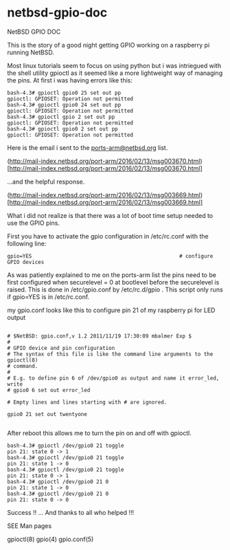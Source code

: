 # netbsd-gpio-doc
NetBSD GPIO DOC

This is the story of a good night getting GPIO working on
a raspberry pi running NetBSD.

Most linux tutorials seem to focus on using python but i was intriegued with the shell utility
gpioctl as it seemed like a more lightweight way of managing the pins. At first i was having errors like
this:


```
bash-4.3# gpioctl gpio0 25 set out pp
gpioctl: GPIOSET: Operation not permitted
bash-4.3# gpioctl gpio0 24 set out pp
gpioctl: GPIOSET: Operation not permitted
bash-4.3# gpioctl gpio 2 set out pp
gpioctl: GPIOSET: Operation not permitted
bash-4.3# gpioctl gpio0 2 set out pp
gpioctl: GPIOSET: Operation not permitted

```
Here is the email i sent to the ports-arm@netbsd.org list.

(http://mail-index.netbsd.org/port-arm/2016/02/13/msg003670.html) [http://mail-index.netbsd.org/port-arm/2016/02/13/msg003670.html]

...and the helpful response.

(http://mail-index.netbsd.org/port-arm/2016/02/13/msg003669.html) [http://mail-index.netbsd.org/port-arm/2016/02/13/msg003669.html]


What i did not realize is that there was a lot of boot time setup needed to use the GPIO pins.

First you have to activate the gpio configuration in /etc/rc.conf with the following line:

```
gpio=YES                                                # configure GPIO devices

```

As was patiently explained to me on the ports-arm list the pins need to be first configured when 
securelevel = 0 at bootlevel before the securelevel is raised. This is done in /etc/gpio.conf by 
/etc/rc.d/gpio . This script only runs if gpio=YES is in /etc/rc.conf.


my gpio.conf looks like this to configure pin 21 of my raspberry pi for LED output

```

# $NetBSD: gpio.conf,v 1.2 2011/11/19 17:30:09 mbalmer Exp $
#
# GPIO device and pin configuration
# The syntax of this file is like the command line arguments to the gpioctl(8)
# command.
#
# E.g. to define pin 6 of /dev/gpio0 as output and name it error_led, write
# gpio0 6 set out error_led

# Empty lines and lines starting with # are ignored.

gpio0 21 set out twentyone


```

After reboot this allows me to turn the pin on and off with gpioctl.

```
bash-4.3# gpioctl /dev/gpio0 21 toggle
pin 21: state 0 -> 1
bash-4.3# gpioctl /dev/gpio0 21 toggle
pin 21: state 1 -> 0
bash-4.3# gpioctl /dev/gpio0 21 toggle
pin 21: state 0 -> 1
bash-4.3# gpioctl /dev/gpio0 21 0     
pin 21: state 1 -> 0
bash-4.3# gpioctl /dev/gpio0 21 0
pin 21: state 0 -> 0

```

Success !! ... And thanks to all who helped !!!

SEE Man pages

gpioctl(8)
gpio(4)
gpio.conf(5)
